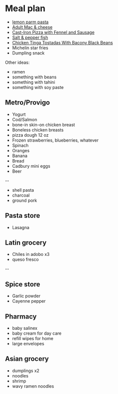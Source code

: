 # Meal plan

- [lemon parm pasta](https://www.bonappetit.com/recipe/pasta-with-brown-butter-whole-lemon-and-parmesan)
- [Adult Mac & cheese](https://www.bonappetit.com/recipe/adult-mac-and-cheese)
- [Cast-Iron Pizza with Fennel and Sausage](https://www.bonappetit.com/recipe/cast-iron-pizza-with-fennel-and-sausage)
- [Salt & pepper fish](https://www.bonappetit.com/recipe/salt-and-pepper-fish)
- [Chicken Tinga Tostadas With Bacony Black Beans](https://www.bonappetit.com/recipe/chicken-tinga-tostadas)
- Michelin star fries
- Dumpling snack

Other ideas:

- ramen
- something with beans
- something with tahini
- something with soy paste

## Metro/Provigo

- Yogurt
- Cod/Salmon
- bone-in skin-on chicken breast
- Boneless chicken breasts
- pizza dough 12 oz
- Frozen strawberries, blueberries, whatever
- Spinach
- Oranges
- Banana
- Bread
- Cadbury mini eggs
- Beer

--

- shell pasta
- charcoal
- ground pork

## Pasta store

- Lasagna

## Latin grocery

- Chiles in adobo x3
- queso fresco

--

## Spice store

- Garlic powder
- Cayenne pepper

## Pharmacy

- baby salinex
- baby cream for day care
- refill wipes for home
- large envelopes

## Asian grocery

- dumplings x2
- noodles
- shrimp
- wavy ramen noodles
